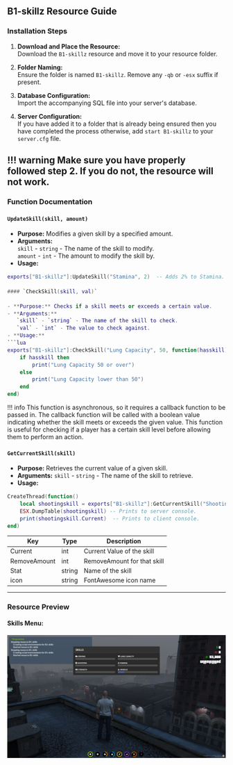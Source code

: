 ## B1-skillz Resource Guide

### Installation Steps

1. **Download and Place the Resource:**  
   Download the `B1-skillz` resource and move it to your resource folder.

2. **Folder Naming:**  
   Ensure the folder is named `B1-skillz`. Remove any `-qb` or `-esx` suffix if present.

3. **Database Configuration:**  
   Import the accompanying SQL file into your server's database.

4. **Server Configuration:**  
   If you have added it to a folder that is already being ensured then you have completed the process otherwise, add `start B1-skillz` to your `server.cfg` file.

!!! warning
    Make sure you have properly followed step 2. If you do not, the resource will not work.
---

### Function Documentation

#### `UpdateSkill(skill, amount)`

- **Purpose:** Modifies a given skill by a specified amount.
- **Arguments:**  
   `skill` - `string` - The name of the skill to modify.  
   `amount` - `int` - The amount to modify the skill by.
- **Usage:**
```lua
exports["B1-skillz"]:UpdateSkill("Stamina", 2)  -- Adds 2% to Stamina.

#### `CheckSkill(skill, val)`

- **Purpose:** Checks if a skill meets or exceeds a certain value.
- **Arguments:**
   `skill` - `string` - The name of the skill to check.
   `val` - `int` - The value to check against.
- **Usage:**
```lua
exports["B1-skillz"]:CheckSkill("Lung Capacity", 50, function(hasskill)
    if hasskill then
        print("Lung Capacity 50 or over")
    else
        print("Lung Capacity lower than 50")
    end
end)
```
!!! info
    This function is asynchronous, so it requires a callback function to be passed in. The callback function will be called with a boolean value indicating whether the skill meets or exceeds the given value. This function is useful for checking if a player has a certain skill level before allowing them to perform an action.

#### `GetCurrentSkill(skill)`

- **Purpose:** Retrieves the current value of a given skill.
- **Arguments:**
   `skill` - `string` - The name of the skill to retrieve.
- **Usage:**
```lua
CreateThread(function()
    local shootingskill = exports["B1-skillz"]:GetCurrentSkill("Shooting")
    ESX.DumpTable(shootingskill) -- Prints to server console.
    print(shootingskill.Current)  -- Prints to client console.
end)
```

| Key          | Type    | Description                   |
| ------------ | ------- | ----------------------------- |
| Current      | int     | Current Value of the skill    |
| RemoveAmount | int     | RemoveAmount for that skill   |
| Stat         | string  | Name of the skill             |
| icon         | string  | FontAwesome icon name         |


---

### Resource Preview

#### **Skills Menu:**

![Preview of skills menu](https://raw.githubusercontent.com/Kingsage311/Kingsage311/main/assets/skillmenuprev.png)
